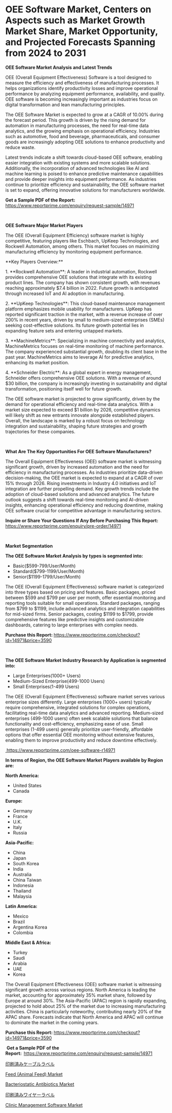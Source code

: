 <p><h1>OEE Software Market, Centers on Aspects such as Market Growth Market Share, Market Opportunity, and Projected Forecasts Spanning from 2024 to 2031</h1></p><p><strong>OEE Software Market Analysis and Latest Trends</strong></p>
<p><p>OEE (Overall Equipment Effectiveness) Software is a tool designed to measure the efficiency and effectiveness of manufacturing processes. It helps organizations identify productivity losses and improve operational performance by analyzing equipment performance, availability, and quality. OEE software is becoming increasingly important as industries focus on digital transformation and lean manufacturing principles.</p><p>The OEE Software Market is expected to grow at a CAGR of 10.00% during the forecast period. This growth is driven by the rising demand for automation in manufacturing processes, the need for real-time data analytics, and the growing emphasis on operational efficiency. Industries such as automotive, food and beverage, pharmaceuticals, and consumer goods are increasingly adopting OEE solutions to enhance productivity and reduce waste.</p><p>Latest trends indicate a shift towards cloud-based OEE software, enabling easier integration with existing systems and more scalable solutions. Additionally, the incorporation of advanced technologies like AI and machine learning is poised to enhance predictive maintenance capabilities and provide deeper insights into equipment performance. As industries continue to prioritize efficiency and sustainability, the OEE software market is set to expand, offering innovative solutions for manufacturers worldwide.</p></p>
<p><strong>Get a Sample PDF of the Report:&nbsp;</strong> <a href="https://www.reportprime.com/enquiry/request-sample/14971">https://www.reportprime.com/enquiry/request-sample/14971</a></p>
<p>&nbsp;</p>
<p><strong>OEE Software Major Market Players</strong></p>
<p><p>The OEE (Overall Equipment Efficiency) software market is highly competitive, featuring players like Eschbach, UpKeep Technologies, and Rockwell Automation, among others. This market focuses on maximizing manufacturing efficiency by monitoring equipment performance.</p><p>**Key Players Overview:**</p><p>1. **Rockwell Automation**: A leader in industrial automation, Rockwell provides comprehensive OEE solutions that integrate with its existing product lines. The company has shown consistent growth, with revenues reaching approximately $7.4 billion in 2022. Future growth is anticipated through increased IoT and AI adoption in manufacturing.</p><p>2. **UpKeep Technologies**: This cloud-based maintenance management platform emphasizes mobile usability for manufacturers. UpKeep has reported significant traction in the market, with a revenue increase of over 200% in recent years, driven by small to medium-sized enterprises (SMEs) seeking cost-effective solutions. Its future growth potential lies in expanding feature sets and entering untapped markets.</p><p>3. **MachineMetrics**: Specializing in machine connectivity and analytics, MachineMetrics focuses on real-time monitoring of machine performance. The company experienced substantial growth, doubling its client base in the past year. MachineMetrics aims to leverage AI for predictive analytics, enhancing its market position.</p><p>4. **Schneider Electric**: As a global expert in energy management, Schneider offers comprehensive OEE solutions. With a revenue of around $30 billion, the company is increasingly investing in sustainability and digital transformation, positioning itself well for future growth.</p><p>The OEE software market is projected to grow significantly, driven by the demand for operational efficiency and real-time data analytics. With a market size expected to exceed $1 billion by 2026, competitive dynamics will likely shift as new entrants innovate alongside established players. Overall, the landscape is marked by a robust focus on technology integration and sustainability, shaping future strategies and growth trajectories for these companies.</p></p>
<p>&nbsp;</p>
<p><strong>What Are The Key Opportunities For OEE Software Manufacturers?</strong></p>
<p><p>The Overall Equipment Effectiveness (OEE) software market is witnessing significant growth, driven by increased automation and the need for efficiency in manufacturing processes. As industries prioritize data-driven decision-making, the OEE market is expected to expand at a CAGR of over 15% through 2026. Rising investments in Industry 4.0 initiatives and IoT integration are further propelling demand. Key growth trends include the adoption of cloud-based solutions and advanced analytics. The future outlook suggests a shift towards real-time monitoring and AI-driven insights, enhancing operational efficiency and reducing downtime, making OEE software crucial for competitive advantage in manufacturing sectors.</p></p>
<p><strong>Inquire or Share Your Questions If Any Before Purchasing This Report:</strong> <a href="https://www.reportprime.com/enquiry/pre-order/14971">https://www.reportprime.com/enquiry/pre-order/14971</a></p>
<p>&nbsp;</p>
<p><strong>Market Segmentation</strong></p>
<p><strong>The OEE Software Market Analysis by types is segmented into:</strong></p>
<p><ul><li>Basic($599-799/User/Month)</li><li>Standard($799-1199/User/Month)</li><li>Senior($1199-1799/User/Month)</li></ul></p>
<p><p>The OEE (Overall Equipment Effectiveness) software market is categorized into three types based on pricing and features. Basic packages, priced between $599 and $799 per user per month, offer essential monitoring and reporting tools suitable for small operations. Standard packages, ranging from $799 to $1199, include advanced analytics and integration capabilities for mid-sized firms. Senior packages, costing $1199 to $1799, provide comprehensive features like predictive insights and customizable dashboards, catering to large enterprises with complex needs.</p></p>
<p><strong>Purchase this Report:&nbsp;</strong><a href="https://www.reportprime.com/checkout?id=14971&price=3590">https://www.reportprime.com/checkout?id=14971&price=3590</a></p>
<p>&nbsp;</p>
<p><strong>The OEE Software Market Industry Research by Application is segmented into:</strong></p>
<p><ul><li>Large Enterprises(1000+ Users)</li><li>Medium-Sized Enterprise(499-1000 Users)</li><li>Small Enterprises(1-499 Users)</li></ul></p>
<p><p>The OEE (Overall Equipment Effectiveness) software market serves various enterprise sizes differently. Large enterprises (1000+ users) typically require comprehensive, integrated solutions for complex operations, facilitating real-time data analytics and advanced reporting. Medium-sized enterprises (499-1000 users) often seek scalable solutions that balance functionality and cost-efficiency, emphasizing ease of use. Small enterprises (1-499 users) generally prioritize user-friendly, affordable options that offer essential OEE monitoring without extensive features, enabling them to improve productivity and reduce downtime effectively.</p></p>
<p><a href="https://www.reportprime.com/oee-software-r14971">&nbsp;https://www.reportprime.com/oee-software-r14971</a></p>
<p><strong>In terms of Region, the OEE Software Market Players available by Region are:</strong></p>
<p>
    <p> <strong> North America: </strong>
        <ul>
            <li>United States</li>
            <li>Canada</li>
        </ul>
        </p> 
    <p> <strong> Europe: </strong>
        <ul>
            <li>Germany</li>
            <li>France</li>
            <li>U.K.</li>
            <li>Italy</li>
            <li>Russia</li>
        </ul>
        </p> 
    <p> <strong> Asia-Pacific: </strong>
        <ul>
            <li>China</li>
            <li>Japan</li>
            <li>South Korea</li>
            <li>India</li>
            <li>Australia</li>
            <li>China Taiwan</li>
            <li>Indonesia</li>
            <li>Thailand</li>
            <li>Malaysia</li>
        </ul>
        </p> 
    <p> <strong> Latin America: </strong>
        <ul>
            <li>Mexico</li>
            <li>Brazil</li>
            <li>Argentina Korea</li>
            <li>Colombia</li>
        </ul>
        </p> 
    <p> <strong> Middle East & Africa: </strong>
        <ul>
            <li>Turkey</li>
            <li>Saudi</li>
            <li>Arabia</li>
            <li>UAE</li>
            <li>Korea</li>
        </ul>
    </p>
    </p>
<p><p>The Overall Equipment Effectiveness (OEE) software market is witnessing significant growth across various regions. North America is leading the market, accounting for approximately 35% market share, followed by Europe at around 30%. The Asia-Pacific (APAC) region is rapidly expanding, projected to hold about 25% of the market due to increasing manufacturing activities. China is particularly noteworthy, contributing nearly 20% of the APAC share. Forecasts indicate that North America and APAC will continue to dominate the market in the coming years.</p></p>
<p><strong>Purchase this Report: </strong><a href="https://www.reportprime.com/checkout?id=14971&price=3590">https://www.reportprime.com/checkout?id=14971&price=3590</a></p>
<p>&nbsp;<strong>Get a Sample PDF of the Report:&nbsp;&nbsp;</strong><a href="https://www.reportprime.com/enquiry/request-sample/14971">https://www.reportprime.com/enquiry/request-sample/14971</a></p>
<p><strong></strong></p>
<p><p><a href="https://medium.com/@maudabbott7/pre-printed-cable-labels-market-%E3%81%AF-%E3%82%B3%E3%82%B9%E3%83%88%E7%AE%A1%E7%90%86%E3%81%A8%E5%8A%B9%E7%8E%87%E5%90%91%E4%B8%8A%E3%82%92%E5%84%AA%E5%85%88%E3%81%97%E3%81%BE%E3%81%99-%E3%81%95%E3%82%89%E3%81%AB-%E5%A0%B1%E5%91%8A%E6%9B%B8%E3%81%AF%E5%B8%82%E5%A0%B4%E3%81%AE%E9%9C%80%E8%A6%81%E9%9D%A2%E3%81%A8%E4%BE%9B%E7%B5%A6%E9%9D%A2%E3%81%AE%E4%B8%A1%E6%96%B9%E3%82%92%E3%82%AB%E3%83%90%E3%83%BC%E3%81%97%E3%81%A6%E3%81%84%E3%81%BE%E3%81%99-pre-printed-684af5f7ed71">印刷済みケーブルラベル</a></p><p><a href="https://issuu.com/reportprime-2/docs/feed-animal-feed-market-size-2030.p_926f463b544183">Feed (Animal Feed) Market</a></p><p><a href="https://www.linkedin.com/pulse/bacteriostatic-antibiotics-market-research-report-exploring-r6nnc?trackingId=bcnEIkzoR1KXAQEcL%2BtpXw%3D%3D">Bacteriostatic Antibiotics Market</a></p><p><a href="https://medium.com/@maudabbott7/pre-printed-wire-labels-market-%E3%81%AF-%E3%82%B3%E3%82%B9%E3%83%88%E7%AE%A1%E7%90%86%E3%81%A8%E5%8A%B9%E7%8E%87%E5%90%91%E4%B8%8A%E3%82%92%E5%84%AA%E5%85%88%E3%81%97%E3%81%BE%E3%81%99-%E3%81%95%E3%82%89%E3%81%AB-%E5%A0%B1%E5%91%8A%E6%9B%B8%E3%81%AF%E5%B8%82%E5%A0%B4%E3%81%AE%E9%9C%80%E8%A6%81%E9%9D%A2%E3%81%A8%E4%BE%9B%E7%B5%A6%E9%9D%A2%E3%81%AE%E4%B8%A1%E6%96%B9%E3%82%92%E3%82%AB%E3%83%90%E3%83%BC%E3%81%97%E3%81%A6%E3%81%84%E3%81%BE%E3%81%99-pre-printed-2e5a53a7c273">印刷済みワイヤーラベル</a></p><p><a href="https://github.com/aiko92han/Market-Research-Report-List-1/blob/main/clinic-management-software-market.md">Clinic Management Software Market</a></p></p>